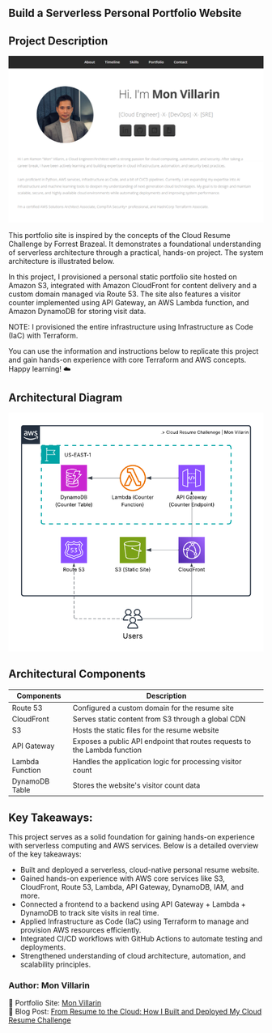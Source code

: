 ## Build a Serverless Personal Portfolio Website

## Project Description
![](https://github.com/kurokood/cloud_resume_challenge/blob/master/site-sc.png)

This portfolio site is inspired by the concepts of the Cloud Resume Challenge by Forrest Brazeal. It demonstrates a foundational understanding of serverless architecture through a practical, hands-on project. The system architecture is illustrated below.

In this project, I provisioned a personal static portfolio site hosted on Amazon S3, integrated with Amazon CloudFront for content delivery and a custom domain managed via Route 53. The site also features a visitor counter implemented using API Gateway, an AWS Lambda function, and Amazon DynamoDB for storing visit data.

NOTE: I provisioned the entire infrastructure using Infrastructure as Code (IaC) with Terraform.

You can use the information and instructions below to replicate this project and gain hands-on experience with core Terraform and AWS concepts.
Happy learning! ☁️

## Architectural Diagram

![](https://github.com/kurokood/cloud_resume_challenge/blob/master/cloud-resume-challenge.png)

## Architectural Components
| Components           | Description                                                             |
|------------------|-------------------------------------------------------------------------|
| Route 53         | Configured a custom domain for the resume site                          |
| CloudFront       | Serves static content from S3 through a global CDN                      |
| S3               | Hosts the static files for the resume website                           |
| API Gateway      | Exposes a public API endpoint that routes requests to the Lambda function |
| Lambda Function  | Handles the application logic for processing visitor count              |
| DynamoDB Table   | Stores the website's visitor count data                                 |

## Key Takeaways:
This project serves as a solid foundation for gaining hands-on experience with serverless computing and AWS services. Below is a detailed overview of the key takeaways:
- Built and deployed a serverless, cloud-native personal resume website.
- Gained hands-on experience with AWS core services like S3, CloudFront, Route 53, Lambda, API Gateway, DynamoDB, IAM, and more.
- Connected a frontend to a backend using API Gateway + Lambda + DynamoDB to track site visits in real time.
- Applied Infrastructure as Code (IaC) using Terraform to manage and provision AWS resources efficiently.
- Integrated CI/CD workflows with GitHub Actions to automate testing and deployments.
- Strengthened understanding of cloud architecture, automation, and scalability principles.

###  Author: Mon Villarin
 📌 Portfolio Site: [Mon Villarin](https://monvillarin.com)  
 📌 Blog Post: [From Resume to the Cloud: How I Built and Deployed My Cloud Resume Challenge](https://blog.monvillarin.com/from-resume-to-the-cloud-how-i-built-and-deployed-my-cloud-resume-challenge)



